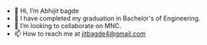 - 👋 Hi, I’m Abhijit bagde
- 🌱 I have completed my graduation in Bachelor's of Engineering.
- 💞️ I’m looking to collaborate on MNC.
- 📫 How to reach me at jitbagde4@gmail.com

<!---
Jitbagde/Jitbagde is a ✨ special ✨ repository because its `README.md` (this file) appears on your GitHub profile.
You can click the Preview link to take a look at your changes.
--->
